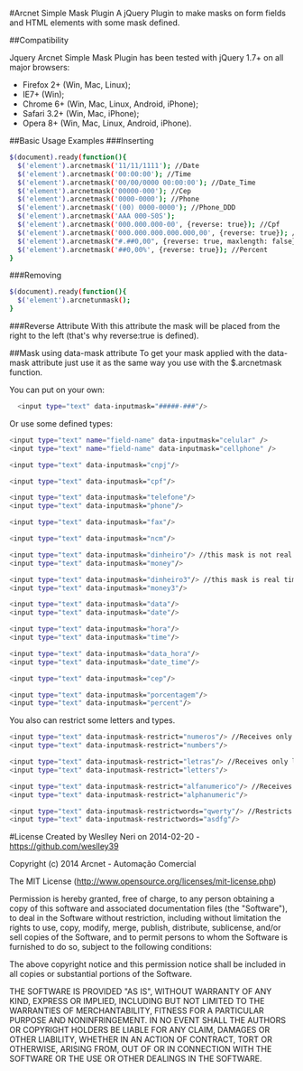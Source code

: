 #Arcnet Simple Mask Plugin
A jQuery Plugin to make masks on form fields and HTML elements with some mask defined.

##Compatibility

Jquery Arcnet Simple Mask Plugin has been tested with jQuery 1.7+ on all major browsers:

* Firefox 2+ (Win, Mac, Linux);
* IE7+ (Win);
* Chrome 6+ (Win, Mac, Linux, Android, iPhone);
* Safari 3.2+ (Win, Mac, iPhone);
* Opera 8+ (Win, Mac, Linux, Android, iPhone).


##Basic Usage Examples
###Inserting
```bash
$(document).ready(function(){
  $('element').arcnetmask('11/11/1111'); //Date
  $('element').arcnetmask('00:00:00'); //Time
  $('element').arcnetmask('00/00/0000 00:00:00'); //Date_Time
  $('element').arcnetmask('00000-000'); //Cep
  $('element').arcnetmask('0000-0000'); //Phone
  $('element').arcnetmask('(00) 0000-0000'); //Phone_DDD
  $('element').arcnetmask('AAA 000-S0S');
  $('element').arcnetmask('000.000.000-00', {reverse: true}); //Cpf
  $('element').arcnetmask('000.000.000.000.000,00', {reverse: true}); //Money
  $('element').arcnetmask("#.##0,00", {reverse: true, maxlength: false}); //Money
  $('element').arcnetmask('##0,00%', {reverse: true}); //Percent
}
```

###Removing
```bash
$(document).ready(function(){
  $('element').arcnetunmask();
}
```

###Reverse Attribute
With this attribute the mask will be placed from the right to the left (that's why reverse:true is defined).

##Mask using data-mask attribute
To get your mask applied with the data-mask attribute just use it as the same way you use with the $.arcnetmask function. 

You can put on your own:
```bash
  <input type="text" data-inputmask="#####-###"/>
```

Or use some defined types:
```bash
<input type="text" name="field-name" data-inputmask="celular" />
<input type="text" name="field-name" data-inputmask="cellphone" />

<input type="text" data-inputmask="cnpj"/>

<input type="text" data-inputmask="cpf"/>

<input type="text" data-inputmask="telefone"/>
<input type="text" data-inputmask="phone"/>

<input type="text" data-inputmask="fax"/>

<input type="text" data-inputmask="ncm"/>

<input type="text" data-inputmask="dinheiro"/> //this mask is not real time typing
<input type="text" data-inputmask="money"/>

<input type="text" data-inputmask="dinheiro3"/> //this mask is real time typing :)
<input type="text" data-inputmask="money3"/>

<input type="text" data-inputmask="data"/>
<input type="text" data-inputmask="date"/>

<input type="text" data-inputmask="hora"/>
<input type="text" data-inputmask="time"/>

<input type="text" data-inputmask="data_hora"/>
<input type="text" data-inputmask="date_time"/>

<input type="text" data-inputmask="cep"/>

<input type="text" data-inputmask="porcentagem"/>
<input type="text" data-inputmask="percent"/>
```

You also can restrict some letters and types.
```bash
<input type="text" data-inputmask-restrict="numeros"/> //Receives only numbers.
<input type="text" data-inputmask-restrict="numbers"/>

<input type="text" data-inputmask-restrict="letras"/> //Receives only letters.
<input type="text" data-inputmask-restrict="letters"/>

<input type="text" data-inputmask-restrict="alfanumerico"/> //Receives only alphanumeric.
<input type="text" data-inputmask-restrict="alphanumeric"/>

<input type="text" data-inputmask-restrictwords="qwerty"/> //Restricts the letters in the parameter
<input type="text" data-inputmask-restrictwords="asdfg"/>
```

#License
Created by Weslley Neri on 2014-02-20 - https://github.com/weslley39

 Copyright (c) 2014 Arcnet - Automação Comercial

 The MIT License (http://www.opensource.org/licenses/mit-license.php)

 Permission is hereby granted, free of charge, to any person
 obtaining a copy of this software and associated documentation
 files (the "Software"), to deal in the Software without
 restriction, including without limitation the rights to use,
 copy, modify, merge, publish, distribute, sublicense, and/or sell
 copies of the Software, and to permit persons to whom the
 Software is furnished to do so, subject to the following
 conditions:

 The above copyright notice and this permission notice shall be
 included in all copies or substantial portions of the Software.

 THE SOFTWARE IS PROVIDED "AS IS", WITHOUT WARRANTY OF ANY KIND,
 EXPRESS OR IMPLIED, INCLUDING BUT NOT LIMITED TO THE WARRANTIES
 OF MERCHANTABILITY, FITNESS FOR A PARTICULAR PURPOSE AND
 NONINFRINGEMENT. IN NO EVENT SHALL THE AUTHORS OR COPYRIGHT
 HOLDERS BE LIABLE FOR ANY CLAIM, DAMAGES OR OTHER LIABILITY,
 WHETHER IN AN ACTION OF CONTRACT, TORT OR OTHERWISE, ARISING
 FROM, OUT OF OR IN CONNECTION WITH THE SOFTWARE OR THE USE OR
 OTHER DEALINGS IN THE SOFTWARE.
